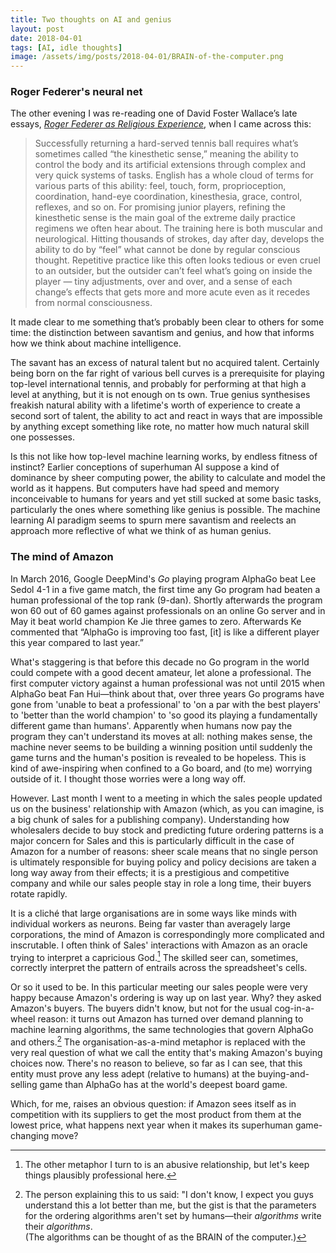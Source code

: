 ```yaml
---
title: Two thoughts on AI and genius
layout: post
date: 2018-04-01
tags: [AI, idle thoughts]
image: /assets/img/posts/2018-04-01/BRAIN-of-the-computer.png
---
```


### Roger Federer's neural net
The other evening I was re-reading one of David Foster Wallace’s late essays, *[Roger Federer as Religious Experience](https://www.nytimes.com/2006/08/20/sports/playmagazine/20federer.html)*, when I came across this:

> Successfully returning a hard-served tennis ball requires what’s sometimes called “the kinesthetic sense,” meaning the ability to control the body and its artificial extensions through complex and very quick systems of tasks. English has a whole cloud of terms for various parts of this ability: feel, touch, form, proprioception, coordination, hand-eye coordination, kinesthesia, grace, control, reflexes, and so on. For promising junior players, refining the kinesthetic sense is the main goal of the extreme daily practice regimens we often hear about. The training here is both muscular and neurological. Hitting thousands of strokes, day after day, develops the ability to do by “feel” what cannot be done by regular conscious thought. Repetitive practice like this often looks tedious or even cruel to an outsider, but the outsider can’t feel what’s going on inside the player — tiny adjustments, over and over, and a sense of each change’s effects that gets more and more acute even as it recedes from normal consciousness.

It made clear to me something that’s probably been clear to others for some time: the distinction between savantism and genius, and how that informs how we think about machine intelligence.

The savant has an excess of natural talent but no acquired talent. Certainly being born on the far right of various bell curves is a prerequisite for playing top-level international tennis, and probably for performing at that high a level at anything, but it is not enough on ts own. True genius synthesises freakish natural ability with a lifetime's worth of experience to create a second sort of talent, the ability to act and react in ways that are impossible by anything except something like rote, no matter how much natural skill one possesses.

Is this not like how top-level machine learning works, by endless fitness of instinct?  Earlier conceptions of superhuman AI suppose a kind of dominance by sheer computing power, the ability to calculate and model the world as it happens. But computers have had speed and memory inconceivable to humans for years and yet still sucked at some basic tasks, particularly the ones where something like genius is possible. The machine learning AI paradigm seems to spurn mere savantism and reelects an approach more reflective of what we think of as human genius.



### The mind of Amazon
In March 2016, Google DeepMind's *Go* playing program AlphaGo beat Lee Sedol 4-1 in a five game match, the first time any Go program had beaten a human professional of the top rank (9-dan). Shortly afterwards the program won 60 out of 60 games against professionals on an online Go server and in May it beat world champion Ke Jie three games to zero. Afterwards Ke commented that “AlphaGo is improving too fast, [it] is like a different player this year compared to last year.”  

What's staggering is that before this decade no Go program in the world could compete with a good decent amateur, let alone a professional. The first computer victory against a human professional was not until 2015 when AlphaGo beat Fan Hui&mdash;think about that, over three years Go programs have gone from 'unable to beat a professional' to 'on a par with the best players' to 'better than the world champion' to 'so good its playing a fundamentally different game than humans'. Apparently when humans now pay the program they can't understand its moves at all: nothing makes sense, the machine never seems to be building a winning position until suddenly the game turns and the human's position is revealed to be hopeless. This is kind of awe-inspiring when confined to a Go board, and (to me) worrying outside of it. I thought those worries were a long way off.

However. Last month I went to a meeting in which the sales people updated us on the business' relationship with Amazon (which, as you can imagine, is a big chunk of sales for a publishing company). Understanding how wholesalers decide to buy stock and predicting future ordering patterns is a major concern for Sales and this is particularly difficult in the case of Amazon for a number of reasons: sheer scale means that no single person is ultimately responsible for buying policy and policy decisions are taken a long way away from their effects; it is a prestigious and competitive company and while our sales people stay in role a long time, their buyers rotate rapidly.

It is a clich&eacute; that large organisations are in some ways like minds with individual workers as neurons. Being far vaster than averagely large corporations, the mind of Amazon is correspondingly more complicated and inscrutable. I often think of Sales' interactions with Amazon as an oracle trying to interpret a capricious God.[^1] The skilled seer can, sometimes, correctly interpret the pattern of entrails across the spreadsheet's cells.

Or so it used to be. In this particular meeting our sales people were very happy because Amazon's ordering is way up on last year. Why? they asked Amazon's buyers. The buyers didn't know, but not for the usual cog-in-a-wheel reason: it turns out Amazon has turned over demand planning to machine learning algorithms, the same technologies that govern AlphaGo and others.[^2] The organisation-as-a-mind metaphor is replaced with the very real question of what we call the entity that's making Amazon's buying choices now. There's no reason to believe, so far as I can see, that this entity must prove any less adept (relative to humans) at the buying-and-selling game than AlphaGo has at the world's deepest board game.

Which, for me, raises an obvious question: if Amazon sees itself as in competition with its suppliers to get the most product from them at the lowest price, what happens next year when it makes its superhuman game-changing move?



[^1]: The other metaphor I turn to is an abusive relationship, but let's keep things plausibly professional here.

[^2]: The person explaining this to us said: "I don't know, I expect you guys understand this a lot better than me, but the gist is that the parameters for the ordering algorithms aren't set by humans&mdash;their *algorithms* write their *algorithms*.  
      (The algorithms can be thought of as the BRAIN of the computer.)
